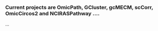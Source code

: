 ### Current projects are OmicPath, GCluster, gcMECM, scCorr, OmicCircos2 and NCIRASPathway ....
...

<!---
- 👋 Hi, I’m @CBIIT-CGBB
- 👀 I’m interested in ...
- 🌱 I’m currently learning ...
- 💞️ I’m looking to collaborate on ...
- 📫 How to reach me ...
CBIIT-CGBB/CBIIT-CGBB is a ✨ special ✨ repository because its `README.md` (this file) appears on your GitHub profile.
You can click the Preview link to take a look at your changes.
--->
